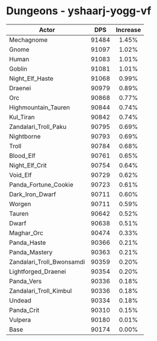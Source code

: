 # Dungeons - yshaarj-yogg-vf
| Actor | DPS | Increase |
|---|:---:|:---:|
|Mechagnome|91484|1.45%|
|Gnome|91097|1.02%|
|Human|91083|1.01%|
|Goblin|91081|1.01%|
|Night_Elf_Haste|91068|0.99%|
|Draenei|90979|0.89%|
|Orc|90868|0.77%|
|Highmountain_Tauren|90844|0.74%|
|Kul_Tiran|90842|0.74%|
|Zandalari_Troll_Paku|90795|0.69%|
|Nightborne|90793|0.69%|
|Troll|90784|0.68%|
|Blood_Elf|90761|0.65%|
|Night_Elf_Crit|90754|0.64%|
|Void_Elf|90729|0.62%|
|Panda_Fortune_Cookie|90723|0.61%|
|Dark_Iron_Dwarf|90711|0.60%|
|Worgen|90711|0.59%|
|Tauren|90642|0.52%|
|Dwarf|90638|0.51%|
|Maghar_Orc|90474|0.33%|
|Panda_Haste|90366|0.21%|
|Panda_Mastery|90363|0.21%|
|Zandalari_Troll_Bwonsamdi|90359|0.20%|
|Lightforged_Draenei|90354|0.20%|
|Panda_Vers|90336|0.18%|
|Zandalari_Troll_Kimbul|90336|0.18%|
|Undead|90334|0.18%|
|Panda_Crit|90310|0.15%|
|Vulpera|90180|0.01%|
|Base|90174|0.00%|
